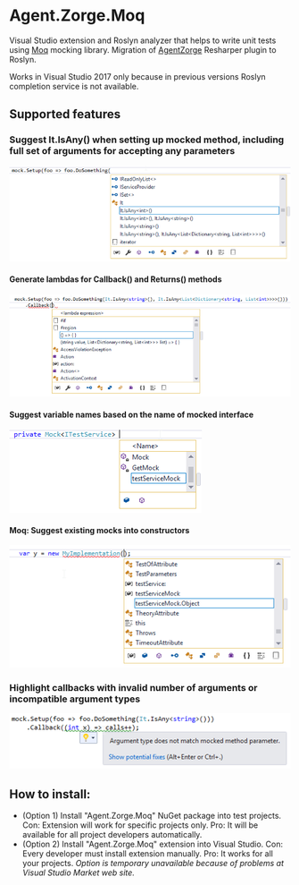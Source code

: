 # Agent.Zorge.Moq

Visual Studio extension and Roslyn analyzer that helps to write unit tests using [Moq](https://github.com/moq/moq4) mocking library. Migration of [AgentZorge](https://github.com/Litee/AgentZorge) Resharper plugin to Roslyn.

Works in Visual Studio 2017 only because in previous versions Roslyn completion service is not available.

## Supported features

### Suggest It.IsAny() when setting up mocked method, including full set of arguments for accepting any parameters

![](https://github.com/Litee/Agent.Zorge.Moq/blob/master/media/suggest-isany-argument.png)

#### Generate lambdas for Callback() and Returns() methods

![](https://github.com/Litee/Agent.Zorge.Moq/blob/master/media/suggest-callback-argument.png)

#### Suggest variable names based on the name of mocked interface

![](https://github.com/Litee/Agent.Zorge.Moq/blob/master/media/variable-name-suggestion.png)

#### Moq: Suggest existing mocks into constructors

![](https://github.com/Litee/Agent.Zorge.Moq/blob/master/media/suggest-existing-mocks.png)


### Highlight callbacks with invalid number of arguments or incompatible argument types

![](https://github.com/Litee/Agent.Zorge.Moq/blob/master/media/highlight-incompatible-callbacks.png)

## How to install:

* (Option 1) Install "Agent.Zorge.Moq" NuGet package into test projects. Con: Extension will work for specific projects only. Pro: It will be available for all project developers automatically.
* (Option 2) Install "Agent.Zorge.Moq" extension into Visual Studio. Con: Every developer must install extension manually. Pro: It works for all your projects. *Option is temporary unavailable because of problems at Visual Studio Market web site.*
